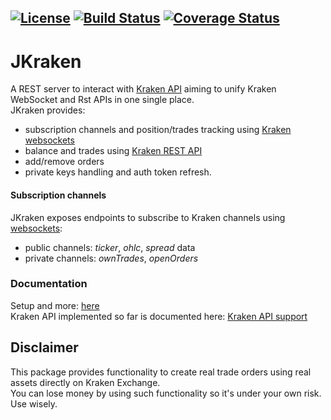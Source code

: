 [![License](https://img.shields.io/badge/license-Apache-blue.svg?style=flat)](https://opensource.org/licenses/Apache-2.0)
[![Build Status](https://travis-ci.com/rubenafo/jkraken.svg?branch=master)](https://travis-ci.com/rubenafo/jkraken)
[![Coverage Status](https://coveralls.io/repos/github/rubenafo/jkraken/badge.svg?branch=master)](https://coveralls.io/github/rubenafo/jkraken?branch=master)
------------
# JKraken
A REST server to interact with [Kraken API](https://www.kraken.com/features/api) aiming to unify Kraken WebSocket and Rst APIs in one single place.  
JKraken provides:
* subscription channels and position/trades tracking using [Kraken websockets](https://docs.kraken.com/websockets/#overview)
* balance and trades using [Kraken REST API](https://www.kraken.com/features/api)
* add/remove orders
* private keys handling and auth token refresh.

#### Subscription channels

JKraken exposes endpoints to subscribe to Kraken channels using [websockets](https://docs.kraken.com/websockets/#overview):
* public channels: _ticker_, _ohlc_, _spread_ data
* private channels: _ownTrades_, _openOrders_


### Documentation
Setup and more: [here](https://github.com/rubenafo/jkraken/wiki)  
Kraken API implemented so far is documented here: [Kraken API support](https://github.com/rubenafo/jkraken/wiki/API-Support)


## Disclaimer
This package provides functionality to create real trade orders using real assets directly on Kraken Exchange.  
You can lose money by using such functionality so it's under your own risk.  
Use wisely.
